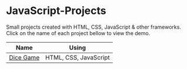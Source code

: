 # JavaScript-Projects
Small projects created with HTML, CSS, JavaScript & other frameworks. Click on the name of each project bellow to view the demo.

|Name| Using |
|---|---|
|  [Dice Game](https://kooroshoo.github.io/JavaScript-Projects/Dice%20Game/index.html) | HTML, CSS, JavaScript |
